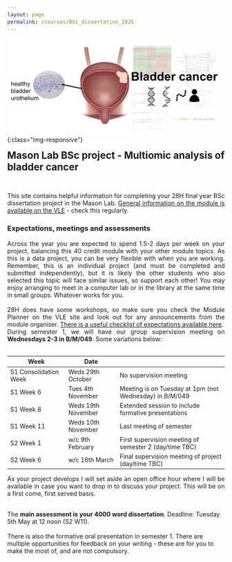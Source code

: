 ```yaml
---
layout: page
permalink: /courses/BSc_dissertation_2025
---
```


![project banner](/assets/coursefiles/2025_BSc_dissertation_project/BSc_multiomic_BLCA_banner.png){:class="img-responsive"}

<span style="font-size:1.6em;">**Mason Lab BSc project - Multiomic analysis of bladder cancer**</span><br/>

<br/>
<p align="justify">
This site contains helpful information for completing your 28H final year BSc dissertation project in the Mason Lab. <a href="https://vle.york.ac.uk/ultra/courses/_114373_1/outline">General information on the module is available on the VLE</a> - check this regularly.<br/>
</p>

### Expectations, meetings and assessments
<p align="justify">
Across the year you are expected to spend 1.5-2 days per week on your project, balancing this 40 credit module with your other module topics. As this is a data project, you can be very flexible with when you are working. Remember, this is an individual project (and must be completed and submitted independently), but it is likely the other students who also selected this topic will face similar issues, so support each other! You may enjoy arranging to meet in a computer lab or in the library at the same time in small groups. Whatever works for you.<br/><br/>
28H does have some workshops, so make sure you check the Module Planner on the VLE site and look out for any announcements from the module organiser. <a href="https://docs.google.com/document/d/1I23Xv6QPa_hg3XFhiO3tt6Ghl3S379HwJx9lddAYUko">There is a useful checklist of expectations available here</a>.<br/>
During semester 1, we will have our group supervision meeting on <b>Wednesdays 2-3 in B/M/049</b>. Some variations below:<br/><br/>
</p>

| Week | Date | |
| --- | --- | --- |
| S1 Consolidation Week | Weds 29th October | No supervision meeting |
| S1 Week 6 | Tues 4th November | Meeting is on Tuesday at 1pm (not Wednesday) in B/M/049 | 
| S1 Week 8 | Weds 19th November | Extended session to include formative presentations | 
| S1 Week 11 | Weds 10th November | Last meeting of semester |
| S2 Week 1 | w/c 9th February | First supervision meeting of semester 2 (day/time TBC) | 
| S2 Week 6 | w/c 16th March | Final supervision meeting of project (day/time TBC) | 

<p align="justify">
As your project develops I will set aside an open office hour where I will be available in case you want to drop in to discuss your project. This will be on a first come, first served basis.<br/><br/>

The <b>main assessment is your 4000 word dissertation</b>. Deadline: Tuesday 5th May at 12 noon (S2 W11).<br/><br/>
There is also the formative oral presentation in semester 1. There are multiple opportunities for feedback on your writing - these are for you to make the most of, and are not compulsory.<br/><br/>
</p>

### 






